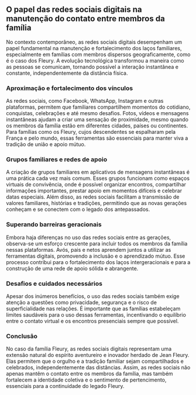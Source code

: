 ## O papel das redes sociais digitais na manutenção do contato entre membros da família

No contexto contemporâneo, as redes sociais digitais desempenham um papel fundamental na manutenção e fortalecimento dos laços familiares, especialmente em famílias com membros dispersos geograficamente, como é o caso dos Fleury. A evolução tecnológica transformou a maneira como as pessoas se comunicam, tornando possível a interação instantânea e constante, independentemente da distância física.

### Aproximação e fortalecimento dos vínculos

As redes sociais, como Facebook, WhatsApp, Instagram e outras plataformas, permitem que familiares compartilhem momentos do cotidiano, conquistas, celebrações e até mesmo desafios. Fotos, vídeos e mensagens instantâneas ajudam a criar uma sensação de proximidade, mesmo quando os membros da família estão em diferentes cidades, países ou continentes. Para famílias como os Fleury, cujos descendentes se espalharam pela França e pelo mundo, essas ferramentas são essenciais para manter viva a tradição de união e apoio mútuo.

### Grupos familiares e redes de apoio

A criação de grupos familiares em aplicativos de mensagens instantâneas é uma prática cada vez mais comum. Esses grupos funcionam como espaços virtuais de convivência, onde é possível organizar encontros, compartilhar informações importantes, prestar apoio em momentos difíceis e celebrar datas especiais. Além disso, as redes sociais facilitam a transmissão de valores familiares, histórias e tradições, permitindo que as novas gerações conheçam e se conectem com o legado dos antepassados.

### Superando barreiras geracionais

Embora haja diferenças no uso das redes sociais entre as gerações, observa-se um esforço crescente para incluir todos os membros da família nessas plataformas. Avós, pais e netos aprendem juntos a utilizar as ferramentas digitais, promovendo a inclusão e o aprendizado mútuo. Esse processo contribui para o fortalecimento dos laços intergeracionais e para a construção de uma rede de apoio sólida e abrangente.

### Desafios e cuidados necessários

Apesar dos inúmeros benefícios, o uso das redes sociais também exige atenção a questões como privacidade, segurança e o risco de superficialidade nas relações. É importante que as famílias estabeleçam limites saudáveis para o uso dessas ferramentas, incentivando o equilíbrio entre o contato virtual e os encontros presenciais sempre que possível.

### Conclusão

No caso da família Fleury, as redes sociais digitais representam uma extensão natural do espírito aventureiro e inovador herdado de Jean Fleury. Elas permitem que o orgulho e a tradição familiar sejam compartilhados e celebrados, independentemente das distâncias. Assim, as redes sociais não apenas mantêm o contato entre os membros da família, mas também fortalecem a identidade coletiva e o sentimento de pertencimento, essenciais para a continuidade do legado Fleury.